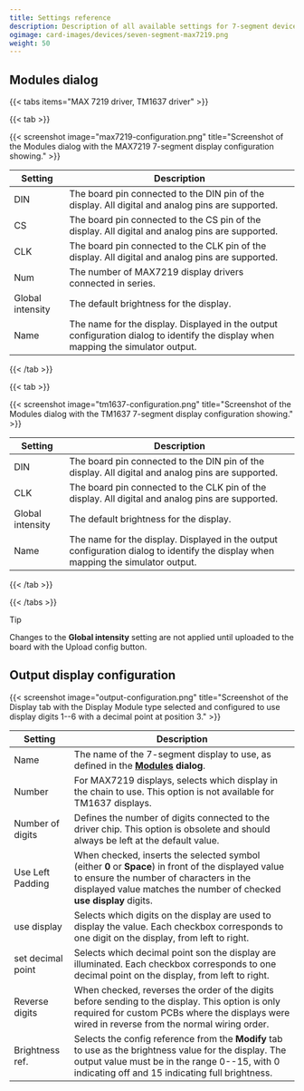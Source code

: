 ```yaml
---
title: Settings reference
description: Description of all available settings for 7-segment devices and output configurations using them.
ogimage: card-images/devices/seven-segment-max7219.png
weight: 50
---
```


## Modules dialog

{{< tabs items="MAX 7219 driver, TM1637 driver" >}}

{{< tab >}}

{{< screenshot image="max7219-configuration.png" title="Screenshot of the Modules dialog with the MAX7219 7-segment display configuration showing." >}}

| Setting          | Description                                                                                                                       |
| ---------------- | --------------------------------------------------------------------------------------------------------------------------------- |
| DIN              | The board pin connected to the DIN pin of the display. All digital and analog pins are supported.                                 |
| CS               | The board pin connected to the CS pin of the display. All digital and analog pins are supported.                                  |
| CLK              | The board pin connected to the CLK pin of the display. All digital and analog pins are supported.                                 |
| Num              | The number of MAX7219 display drivers connected in series.                                                                        |
| Global intensity | The default brightness for the display.                                                                                           |
| Name             | The name for the display. Displayed in the output configuration dialog to identify the display when mapping the simulator output. |

{{< /tab >}}

{{< tab >}}

{{< screenshot image="tm1637-configuration.png" title="Screenshot of the Modules dialog with the TM1637 7-segment display configuration showing." >}}

| Setting          | Description                                                                                                                       |
| ---------------- | --------------------------------------------------------------------------------------------------------------------------------- |
| DIN              | The board pin connected to the DIN pin of the display. All digital and analog pins are supported.                                 |
| CLK              | The board pin connected to the CLK pin of the display. All digital and analog pins are supported.                                 |
| Global intensity | The default brightness for the display.                                                                                           |
| Name             | The name for the display. Displayed in the output configuration dialog to identify the display when mapping the simulator output. |

{{< /tab >}}

{{< /tabs >}}

> [!TIP]
> Changes to the **Global intensity** setting are not applied until uploaded to the board with the Upload config button.

## Output display configuration

{{< screenshot image="output-configuration.png" title="Screenshot of the Display tab with the Display Module type selected and configured to use display digits 1--6 with a decimal point at position 3." >}}

| Setting           | Description                                                                                                                                                                                                           |
| ----------------- | --------------------------------------------------------------------------------------------------------------------------------------------------------------------------------------------------------------------- |
| Name              | The name of the 7-segment display to use, as defined in the **[Modules](#modules-dialog) dialog**.                                                                                                                    |
| Number            | For MAX7219 displays, selects which display in the chain to use. This option is not available for TM1637 displays.                                                                                                    |
| Number of digits  | Defines the number of digits connected to the driver chip. This option is obsolete and should always be left at the default value.                                                                                    |
| Use Left Padding  | When checked, inserts the selected symbol (either **0** or **Space**) in front of the displayed value to ensure the number of characters in the displayed value matches the number of checked **use display** digits. |
| use display       | Selects which digits on the display are used to display the value. Each checkbox corresponds to one digit on the display, from left to right.                                                                         |
| set decimal point | Selects which decimal point son the display are illuminated. Each checkbox corresponds to one decimal point on the display, from left to right.                                                                       |
| Reverse digits    | When checked, reverses the order of the digits before sending to the display. This option is only required for custom PCBs where the displays were wired in reverse from the normal wiring order.                     |
| Brightness ref.   | Selects the config reference from the **Modify** tab to use as the brightness value for the display. The output value must be in the range 0--15, with 0 indicating off and 15 indicating full brightness.            |
